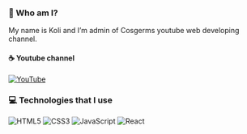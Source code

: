 ### 🍪 Who am I?

My name is Koli and I’m admin of Cosgerms youtube web developing channel.

#### ☕ Youtube channel

[![YouTube](./assets/youtube.svg)](https://www.youtube.com/@-Cosgerms)

### 💻 Technologies that I use
![HTML5](./assets/html.svg) ![CSS3](./assets/css.svg) ![JavaScript](./assets/javascript.svg) ![React](./assets/react.svg)

